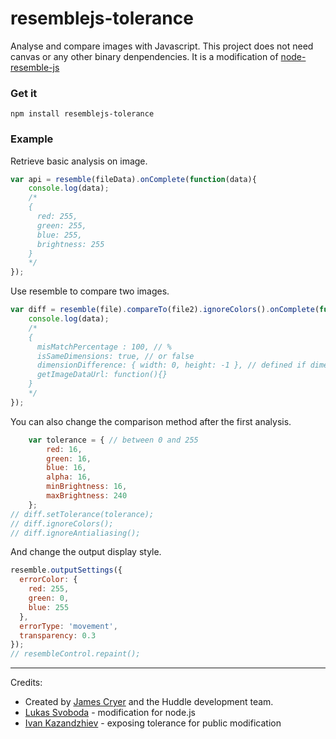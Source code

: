 resemblejs-tolerance
================

Analyse and compare images with Javascript. This project does not need canvas or any other binary denpendencies.
It is a modification of [node-resemble-js](https://github.com/lksv/node-resemble.js)


### Get it

`npm install resemblejs-tolerance`

### Example

Retrieve basic analysis on image.

```javascript
var api = resemble(fileData).onComplete(function(data){
	console.log(data);
	/*
	{
	  red: 255,
	  green: 255,
	  blue: 255,
	  brightness: 255
	}
	*/
});
```

Use resemble to compare two images.

```javascript
var diff = resemble(file).compareTo(file2).ignoreColors().onComplete(function(data){
	console.log(data);
	/*
	{
	  misMatchPercentage : 100, // %
	  isSameDimensions: true, // or false
	  dimensionDifference: { width: 0, height: -1 }, // defined if dimensions are not the same
	  getImageDataUrl: function(){}
	}
	*/
});
```

You can also change the comparison method after the first analysis.

```javascript
	var tolerance = { // between 0 and 255
		red: 16,
		green: 16,
		blue: 16,
		alpha: 16,
		minBrightness: 16,
		maxBrightness: 240
	};
// diff.setTolerance(tolerance);
// diff.ignoreColors();
// diff.ignoreAntialiasing();

```

And change the output display style.

```javascript
resemble.outputSettings({
  errorColor: {
    red: 255,
    green: 0,
    blue: 255
  },
  errorType: 'movement',
  transparency: 0.3
});
// resembleControl.repaint();
```

--------------------------------------

Credits:
 * Created by [James Cryer](http://github.com/jamescryer) and the Huddle development team.
 * [Lukas Svoboda](http://github.com/lksv) - modification for node.js
 * [Ivan Kazandzhiev](http://github.com/kazandjiev) - exposing tolerance for public modification
